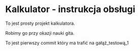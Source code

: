 # Kalkulator - instrukcja obsługi

To jest prosty projekt kalkulatora. 

Robimy go przy okazji nauki gita. 

To jest pierwszy commit który ma trafić na gałąź_testową_1
